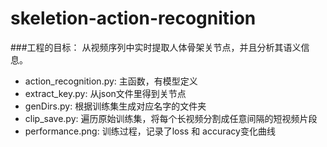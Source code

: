 # skeletion-action-recognition

###工程的目标： 从视频序列中实时提取人体骨架关节点，并且分析其语义信息。

- action_recognition.py:
主函数，有模型定义
- extract_key.py: 
从json文件里得到关节点
- genDirs.py:
根据训练集生成对应名字的文件夹
- clip_save.py:
遍历原始训练集，将每个长视频分割成任意间隔的短视频片段
- performance.png:
训练过程，记录了loss 和 accuracy变化曲线

